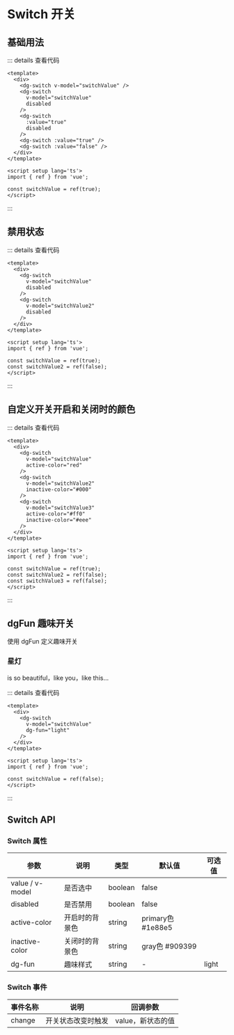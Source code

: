 # Switch 开关

## 基础用法

<div class="example">
  <basic />
</div>

::: details 查看代码

```vue
<template>
  <div>
    <dg-switch v-model="switchValue" />
    <dg-switch
      v-model="switchValue"
      disabled
    />
    <dg-switch
      :value="true"
      disabled
    />
    <dg-switch :value="true" />
    <dg-switch :value="false" />
  </div>
</template>

<script setup lang='ts'>
import { ref } from 'vue';

const switchValue = ref(true);
</script>
```

:::

## 禁用状态

<div class="example">
  <disabled />
</div>

::: details 查看代码

```vue
<template>
  <div>
    <dg-switch
      v-model="switchValue"
      disabled
    />
    <dg-switch
      v-model="switchValue2"
      disabled
    />
  </div>
</template>

<script setup lang='ts'>
import { ref } from 'vue';

const switchValue = ref(true);
const switchValue2 = ref(false);
</script>
```

:::


## 自定义开关开启和关闭时的颜色

<div class="example">
  <color />
</div>

::: details 查看代码

```vue
<template>
  <div>
    <dg-switch
      v-model="switchValue"
      active-color="red"
    />
    <dg-switch
      v-model="switchValue2"
      inactive-color="#000"
    />
    <dg-switch
      v-model="switchValue3"
      active-color="#ff0"
      inactive-color="#eee"
    />
  </div>
</template>

<script setup lang='ts'>
import { ref } from 'vue';

const switchValue = ref(true);
const switchValue2 = ref(false);
const switchValue3 = ref(false);
</script>
```

:::

## dgFun 趣味开关

使用 dgFun 定义趣味开关

### 星灯

is so beautiful，like you，like this...

<div class="example">
  <light />
</div>

::: details 查看代码

```vue
<template>
  <div>
    <dg-switch
      v-model="switchValue"
      dg-fun="light"
    />
  </div>
</template>

<script setup lang='ts'>
import { ref } from 'vue';

const switchValue = ref(false);
</script>
```

:::

## Switch API

### Switch 属性

| 参数 | 说明 | 类型 | 默认值 |  可选值 |
| --- | --- | --- | --- | --- |
| value / v-model | 是否选中 | boolean | false |  |
| disabled | 是否禁用 | boolean | false | |
| active-color | 开启时的背景色 | string |  primary色 #1e88e5 | |
| inactive-color | 关闭时的背景色 | string | gray色   #909399 | |
| dg-fun | 趣味样式 | string | - | light |

### Switch 事件

| 事件名称 | 说明 | 回调参数 |
| --- | --- | --- |
| change | 开关状态改变时触发 | value，新状态的值 |


<script setup>
import basic from './switch/basic.vue';
import disabled from './switch/disabled.vue';
import color from './switch/color.vue';
import light from './switch/light.vue';
</script>
